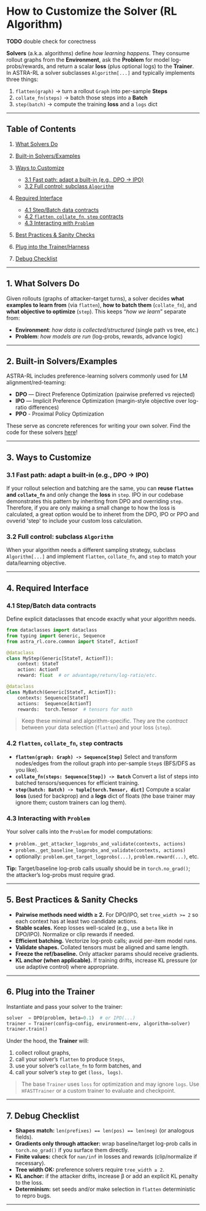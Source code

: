 # How to Customize the Solver (RL Algorithm) 

**TODO** double check for corectness

**Solvers** (a.k.a. algorithms) define *how learning happens*. They consume rollout graphs from the **Environment**, ask the **Problem** for model log-probs/rewards, and return a scalar **loss** (plus optional logs) to the **Trainer**. In ASTRA-RL a solver subclasses `Algorithm[...]` and typically implements three things:

1. `flatten(graph)` → turn a rollout `Graph` into per-sample **Steps**
2. `collate_fn(steps)` → batch those steps into a **Batch**
3. `step(batch)` → compute the training **loss** and a `logs` dict

---

## Table of Contents

1. [What Solvers Do](#1-what-solvers-do)
2. [Built-in Solvers/Examples](#2-built-in-solvers)
3. [Ways to Customize](#3-ways-to-customize)

   * [3.1 Fast path: adapt a built-in (e.g., DPO → IPO)](#31-fast-path-adapt-a-built-in-eg-dpo--ipo)
   * [3.2 Full control: subclass `Algorithm`](#32-full-control-subclass-algorithm)
4. [Required Interface](#4-required-interface)

   * [4.1 Step/Batch data contracts](#41-stepbatch-data-contracts)
   * [4.2 `flatten`, `collate_fn`, `step` contracts](#42-flatten-collate_fn-step-contracts)
   * [4.3 Interacting with `Problem`](#43-interacting-with-problem)
5. [Best Practices & Sanity Checks](#5-best-practices--sanity-checks)
6. [Plug into the Trainer/Harness](#6-plug-into-the-trainerharness)
7. [Debug Checklist](#7-debug-checklist)
---

## 1. What Solvers Do

Given rollouts (graphs of attacker–target turns), a solver decides **what examples to learn from** (via `flatten`), **how to batch them** (`collate_fn`), and **what objective to optimize** (`step`). This keeps “*how we learn*” separate from:

* **Environment**: *how data is collected/structured* (single path vs tree, etc.)
* **Problem**: *how models are run* (log-probs, rewards, advance logic)

---

## 2. Built-in Solvers/Examples

ASTRA-RL includes preference-learning solvers commonly used for LM alignment/red-teaming:

* **DPO** — Direct Preference Optimization (pairwise preferred vs rejected)
* **IPO** — Implicit Preference Optimization (margin-style objective over log-ratio differences)
* **PPO** - Proximal Policy Optimization 

These serve as concrete references for writing your own solver. Find the code for these solvers [here](../../../src/astra_rl/core/algorithm.py)!

---

## 3. Ways to Customize

### 3.1 Fast path: adapt a built-in (e.g., DPO → IPO)

If your rollout selection and batching are the same, you can **reuse `flatten` and `collate_fn`** and only change the **loss** in `step`. IPO in our codebase demonstrates this pattern by inheriting from DPO and overriding `step`. Therefore, if you are only making a small change to how the loss is calculated, a great option would be to inheret from the DPO, IPO or PPO and ovverid 'step' to include your custom loss calculation.

### 3.2 Full control: subclass `Algorithm`

When your algorithm needs a different sampling strategy, subclass `Algorithm[...]` and implement `flatten`, `collate_fn`, and `step` to match your data/learning objective.

---

## 4. Required Interface

### 4.1 Step/Batch data contracts

Define explicit dataclasses that encode exactly what your algorithm needs.

```python
from dataclasses import dataclass
from typing import Generic, Sequence
from astra_rl.core.common import StateT, ActionT

@dataclass
class MyStep(Generic[StateT, ActionT]):
    context: StateT
    action: ActionT
    reward: float  # or advantage/return/log-ratio/etc.

@dataclass
class MyBatch(Generic[StateT, ActionT]):
    contexts: Sequence[StateT]
    actions:  Sequence[ActionT]
    rewards:  torch.Tensor  # tensors for math
```

> Keep these minimal and algorithm-specific. They are the *contract* between your data selection (`flatten`) and your loss (`step`).

### 4.2 `flatten`, `collate_fn`, `step` contracts

* **`flatten(graph: Graph) -> Sequence[Step]`**
  Select and transform nodes/edges from the rollout graph into per-sample `Step`s (BFS/DFS as you like).
* **`collate_fn(steps: Sequence[Step]) -> Batch`**
  Convert a list of steps into batched tensors/sequences for efficient training.
* **`step(batch: Batch) -> tuple[torch.Tensor, dict]`**
  Compute a scalar **loss** (used for backprop) and a **logs** dict of floats (the base trainer may ignore them; custom trainers can log them).

### 4.3 Interacting with `Problem`

Your solver calls into the `Problem` for model computations:

* `problem._get_attacker_logprobs_and_validate(contexts, actions)`
* `problem._get_baseline_logprobs_and_validate(contexts, actions)`
* optionally: `problem.get_target_logprobs(...)`, `problem.reward(...)`, etc.

**Tip:** Target/baseline log-prob calls usually should be in `torch.no_grad()`; the attacker’s log-probs must require grad.

---

## 5. Best Practices & Sanity Checks

* **Pairwise methods need width ≥ 2.** For DPO/IPO, set `tree_width >= 2` so each context has at least two candidate actions.
* **Stable scales.** Keep losses well-scaled (e.g., use a `beta` like in DPO/IPO). Normalize or clip rewards if needed.
* **Efficient batching.** Vectorize log-prob calls; avoid per-item model runs.
* **Validate shapes.** Collated tensors must be aligned and same length.
* **Freeze the ref/baseline.** Only attacker params should receive gradients.
* **KL anchor (when applicable).** If training drifts, increase KL pressure (or use adaptive control) where appropriate.

---

## 6. Plug into the Trainer

Instantiate and pass your solver to the trainer:

```python
solver  = DPO(problem, beta=0.1)  # or IPO(...)
trainer = Trainer(config=config, environment=env, algorithm=solver)
trainer.train()
```

Under the hood, the **Trainer** will:

1. collect rollout graphs,
2. call your solver’s `flatten` to produce `Steps`,
3. use your solver’s `collate_fn` to form batches, and
4. call your solver’s `step` to get `(loss, logs)`.

> The base `Trainer` uses `loss` for optimization and may ignore `logs`. Use `HFASTTrainer` or a custom trainer to evaluate and checkpoint.

---

## 7. Debug Checklist

* **Shapes match:** `len(prefixes) == len(pos) == len(neg)` (or analogous fields).
* **Gradients only through attacker:** wrap baseline/target log-prob calls in `torch.no_grad()` if you surface them directly.
* **Finite values:** check for `nan/inf` in losses and rewards (clip/normalize if necessary).
* **Tree width OK:** preference solvers require `tree_width ≥ 2`.
* **KL anchor:** if the attacker drifts, increase β or add an explicit KL penalty to the loss.
* **Determinism:** set seeds and/or make selection in `flatten` deterministic to repro bugs.

---
